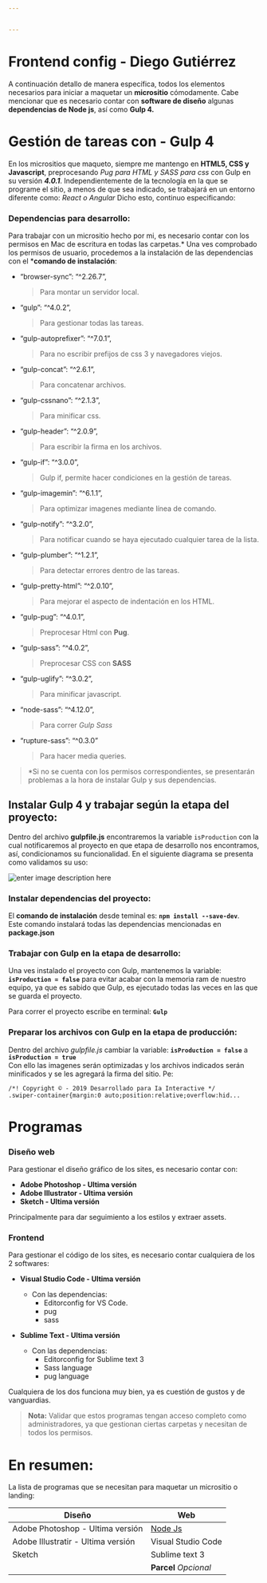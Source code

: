 ```yaml
---


---
```


<h1 id="frontend-config---diego-gutiérrez">Frontend config - Diego Gutiérrez</h1>
<p>A continuación detallo de manera específica, todos los elementos necesarios para iniciar a maquetar un <strong>micrositio</strong> cómodamente. Cabe mencionar que es necesario contar con <strong>software de diseño</strong> algunas <strong>dependencias de Node js</strong>, así como <strong>Gulp 4.</strong></p>
<h1 id="gestión-de-tareas-con---gulp-4">Gestión de tareas con - Gulp 4</h1>
<p>En los micrositios que maqueto, siempre me mantengo en <strong>HTML5, CSS y Javascript</strong>, preprocesando <em>Pug para HTML y SASS para css</em> con Gulp en su versión <em><strong>4.0.1</strong></em>. Independientemente de la tecnología en la que se programe el sitio, a menos de que sea indicado, se trabajará en un entorno diferente como: <em>React o Angular</em> Dicho esto, continuo especificando:</p>
<h3 id="dependencias-para-desarrollo">Dependencias para desarrollo:</h3>
<p>Para trabajar con un micrositio hecho por mi, es necesario contar con los permisos en Mac de escritura en todas las carpetas.* Una ves comprobado los permisos de usuario, procedemos a la instalación de las dependencias con el *<strong>comando de instalación</strong>:</p>
<ul>
<li>“browser-sync”: “^2.26.7”,
<blockquote>
<p>Para montar un servidor local.</p>
</blockquote>
</li>
<li>“gulp”: “^4.0.2”,
<blockquote>
<p>Para gestionar todas las tareas.</p>
</blockquote>
</li>
<li>“gulp-autoprefixer”: “^7.0.1”,
<blockquote>
<p>Para no escribir prefijos de css 3 y navegadores viejos.</p>
</blockquote>
</li>
<li>“gulp-concat”: “^2.6.1”,
<blockquote>
<p>Para concatenar archivos.</p>
</blockquote>
</li>
<li>“gulp-cssnano”: “^2.1.3”,
<blockquote>
<p>Para minificar css.</p>
</blockquote>
</li>
<li>“gulp-header”: “^2.0.9”,
<blockquote>
<p>Para escribir la firma en los archivos.</p>
</blockquote>
</li>
<li>“gulp-if”: “^3.0.0”,
<blockquote>
<p>Gulp if, permite hacer condiciones en la gestión de tareas.</p>
</blockquote>
</li>
<li>“gulp-imagemin”: “^6.1.1”,
<blockquote>
<p>Para optimizar imagenes mediante línea de comando.</p>
</blockquote>
</li>
<li>“gulp-notify”: “^3.2.0”,
<blockquote>
<p>Para notificar cuando se haya ejecutado cualquier tarea de la lista.</p>
</blockquote>
</li>
<li>“gulp-plumber”: “^1.2.1”,
<blockquote>
<p>Para detectar errores dentro de las tareas.</p>
</blockquote>
</li>
<li>“gulp-pretty-html”: “^2.0.10”,
<blockquote>
<p>Para mejorar el aspecto de indentación en los HTML.</p>
</blockquote>
</li>
<li>“gulp-pug”: “^4.0.1”,
<blockquote>
<p>Preprocesar Html con <strong>Pug</strong>.</p>
</blockquote>
</li>
<li>“gulp-sass”: “^4.0.2”,
<blockquote>
<p>Preprocesar CSS con <strong>SASS</strong></p>
</blockquote>
</li>
<li>“gulp-uglify”: “^3.0.2”,
<blockquote>
<p>Para minificar javascript.</p>
</blockquote>
</li>
<li>“node-sass”: “^4.12.0”,
<blockquote>
<p>Para correr <em>Gulp Sass</em></p>
</blockquote>
</li>
<li>“rupture-sass”: “^0.3.0”
<blockquote>
<p>Para hacer media queries.</p>
</blockquote>
</li>
</ul>
<blockquote>
<p>*Si no se cuenta con los permisos correspondientes, se presentarán problemas a la hora de instalar Gulp y sus dependencias.</p>
</blockquote>
<h2 id="instalar-gulp-4-y-trabajar-según-la-etapa-del-proyecto">Instalar Gulp 4 y trabajar según la etapa del proyecto:</h2>
<p>Dentro del archivo <strong>gulpfile.js</strong> encontraremos la variable <code>isProduction</code> con la cual notificaremos al proyecto en que etapa de desarrollo nos encontramos, así, condicionamos su funcionalidad. En el siguiente diagrama se presenta como validamos su uso:</p>
<p><img src="https://static.cinepolis.com/landings/imagenes/diagrama.png" alt="enter image description here"></p>
<h3 id="instalar-dependencias-del-proyecto">Instalar dependencias del proyecto:</h3>
<p>El <strong>comando de instalación</strong> desde teminal es: <strong><code>npm install --save-dev</code></strong>.<br>
Este comando instalará todas las dependencias mencionadas en <strong>package.json</strong></p>
<h3 id="trabajar-con-gulp-en-la-etapa-de-desarrollo">Trabajar con Gulp en la etapa de desarrollo:</h3>
<p>Una ves instalado el proyecto con Gulp, mantenemos la variable: <strong><code>isProduction = false</code></strong> para evitar acabar con la memoria ram de nuestro equipo, ya que es sabido que Gulp, es ejecutado todas las veces en las que se guarda el proyecto.</p>
<p>Para correr el proyecto escribe en terminal: <strong><code>Gulp</code></strong></p>
<h3 id="preparar-los-archivos-con-gulp-en-la-etapa-de-producción">Preparar los archivos con Gulp en la etapa de producción:</h3>
<p>Dentro del archivo <em>gulpfile.js</em> cambiar la variable: <strong><code>isProduction = false</code></strong> a <strong><code>isProduction = true</code></strong><br>
Con ello las imagenes serán optimizadas y los archivos indicados serán minificados y se les agregará la firma del sitio. Pe:</p>
<p><code>/*! Copyright © - 2019 Desarrollado para Ia Interactive */</code><br>
<code>.swiper-container{margin:0 auto;position:relative;overflow:hid...</code></p>
<h1 id="programas">Programas</h1>
<h3 id="diseño-web">Diseño web</h3>
<p>Para gestionar el diseño gráfico de los sites, es necesario contar con:</p>
<ul>
<li><strong>Adobe Photoshop - Ultima versión</strong></li>
<li><strong>Adobe Illustrator - Ultima versión</strong></li>
<li><strong>Sketch - Ultima versión</strong></li>
</ul>
<p>Principalmente para dar seguimiento a los estilos y extraer assets.</p>
<h3 id="frontend">Frontend</h3>
<p>Para gestionar el código de los sites, es necesario contar cualquiera de los 2 softwares:</p>
<ul>
<li>
<p><strong>Visual Studio Code - Ultima versión</strong></p>
<ul>
<li>Con las dependencias:
<ul>
<li>Editorconfig for VS Code.</li>
<li>pug</li>
<li>sass</li>
</ul>
</li>
</ul>
</li>
<li>
<p><strong>Sublime Text - Ultima versión</strong></p>
<ul>
<li>Con las dependencias:
<ul>
<li>Editorconfig for Sublime text 3</li>
<li>Sass language</li>
<li>pug language</li>
</ul>
</li>
</ul>
</li>
</ul>
<p>Cualquiera de los dos funciona muy bien, ya es cuestión de gustos y de vanguardias.</p>
<blockquote>
<p><strong>Nota:</strong> Validar que estos programas tengan acceso completo como administradores, ya que gestionan ciertas carpetas y necesitan de todos los permisos.</p>
</blockquote>
<h1 id="en-resumen">En resumen:</h1>
<p>La lista de programas que se necesitan para maquetar un micrositio o landing:</p>

<table>
<thead>
<tr>
<th>Diseño</th>
<th>Web</th>
</tr>
</thead>
<tbody>
<tr>
<td>Adobe Photoshop - Ultima versión</td>
<td><a href="https://nodejs.org/es/">Node Js</a></td>
</tr>
<tr>
<td>Adobe Illustratir - Ultima versión</td>
<td>Visual Studio Code</td>
</tr>
<tr>
<td>Sketch</td>
<td>Sublime text 3</td>
</tr>
<tr>
<td></td>
<td><strong>Parcel</strong> <em>Opcional</em></td>
</tr>
</tbody>
</table>
